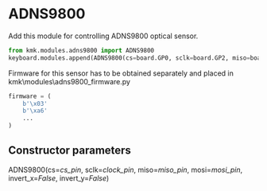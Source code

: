 # ADNS9800
Add this module for controlling ADNS9800 optical sensor.
```python
from kmk.modules.adns9800 import ADNS9800
keyboard.modules.append(ADNS9800(cs=board.GP0, sclk=board.GP2, miso=board.GP4, mosi=board.GP3, invert_y=True))
```

Firmware for this sensor has to be obtained separately and placed in kmk\modules\adns9800_firmware.py
```python
firmware = (
    b'\x03'
    b'\xa6'
    ...
)
```

## Constructor parameters
ADNS9800(cs=*cs_pin*, sclk=*clock_pin*, miso=*miso_pin*, mosi=*mosi_pin*, invert_x=*False*, invert_y=*False*)